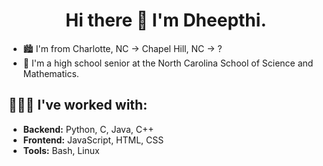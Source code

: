 <h1 align="center">Hi there 👋 I'm Dheepthi.</h1>

- 🏙️ I'm from Charlotte, NC → Chapel Hill, NC → ?
- 🏫 I'm a high school senior at the North Carolina School of Science and Mathematics.

## 👩🏾‍💻 I've worked with:
- **Backend:** Python, C, Java, C++
- **Frontend:** JavaScript, HTML, CSS
- **Tools:** Bash, Linux

<!--
**dheepthim/dheepthim** is a ✨ _special_ ✨ repository because its `README.md` (this file) appears on your GitHub profile.

Here are some ideas to get you started:

- 🔭 I’m currently working on ...
- 🌱 I’m currently learning ...
- 👯 I’m looking to collaborate on ...
- 🤔 I’m looking for help with ...
- 💬 Ask me about ...
- 📫 How to reach me: ...
- 😄 Pronouns: ...
- ⚡ Fun fact: ...
-->